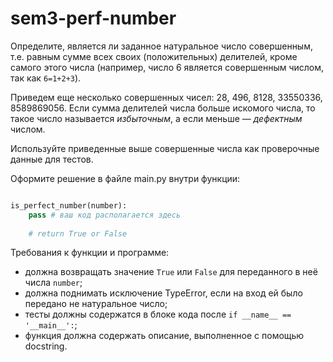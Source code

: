 # sem3-perf-number
Определите, является ли заданное натуральное число совершенным, т.е. равным сумме всех своих (положительных) делителей, кроме самого этого числа (например, число 6 является совершенным числом, так как ```6=1+2+3```). 

Приведем еще несколько совершенных чисел: 28, 496, 8128, 33550336, 8589869056. 
Если сумма делителей числа больше искомого числа, то такое число называется _избыточным_, а если меньше — _дефектным_ числом.

Используйте приведенные выше совершенные числа как проверочные данные для тестов.

Оформите решение в файле main.py внутри функции:
```python

is_perfect_number(number):
    pass # ваш код располагается здесь
    
    # return True or False
```
Требования к функции и программе: 
- должна возвращать значение ```True``` или ```False``` для переданного в неё числа ```number```;
- должна поднимать исключение TypeError, если на вход ей было передано не натуральное число; 
- тесты должны содержатся в блоке кода после ```if __name__ == '__main__':```;
- функция должна содержать описание, выполненное с помощью docstring.
